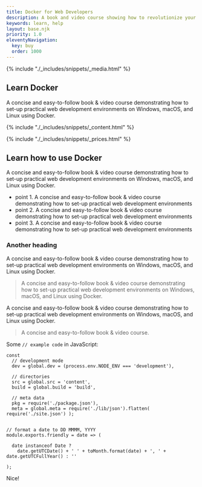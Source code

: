 ```yaml
---
title: Docker for Web Developers
description: A book and video course showing how to revolutionize your web development projects with Docker.
keywords: learn, help
layout: base.njk
priority: 1.0
eleventyNavigation:
  key: buy
  order: 1000
---
```


<article class="flex2 slantdark5">

{% include "./_includes/snippets/_media.html" %}

<section>

<h2>Learn Docker</h2>

<p>A concise and easy-to-follow book &amp; video course demonstrating how to set-up practical web development environments on Windows, macOS, and Linux using Docker.</p>

{% include "./_includes/snippets/_content.html" %}

{% include "./_includes/snippets/_prices.html" %}

</section>

</article>

<article class="primary">

## Learn how to use Docker

A concise and easy-to-follow book & video course demonstrating how to set-up practical web development environments on Windows, macOS, and Linux using Docker.

* point 1. A concise and easy-to-follow book & video course demonstrating how to set-up practical web development environments
* point 2. A concise and easy-to-follow book & video course demonstrating how to set-up practical web development environments
* point 3. A concise and easy-to-follow book & video course demonstrating how to set-up practical web development environments

### Another heading

A concise and easy-to-follow book & video course demonstrating how to set-up practical web development environments on Windows, macOS, and Linux using Docker.

> A concise and easy-to-follow book & video course demonstrating how to set-up practical web development environments on Windows, macOS, and Linux using Docker.

A concise and easy-to-follow book & video course demonstrating how to set-up practical web development environments on Windows, macOS, and Linux using Docker.

> A concise and easy-to-follow book & video course.

Some `// example code` in JavaScript:

```js/2-6
const
  // development mode
  dev = global.dev = (process.env.NODE_ENV === 'development'),

  // directories
  src = global.src = 'content',
  build = global.build = 'build',

  // meta data
  pkg = require('./package.json'),
  meta = global.meta = require('./lib/json').flatten( require('./site.json') );


// format a date to DD MMMM, YYYY
module.exports.friendly = date => (

  date instanceof Date ?
    date.getUTCDate() + ' ' + toMonth.format(date) + ', ' + date.getUTCFullYear() : ''

);
```

Nice!

</article>
